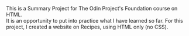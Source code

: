 This is a Summary Project for The Odin Project's Foundation course on HTML.   
It is an opportunity to put into practice what I have learned so far.
For this project, I created a website on Recipes, using HTML only (no CSS).


